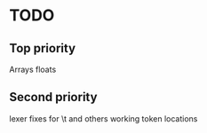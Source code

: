 ﻿# TODO

## Top priority
Arrays
floats

## Second priority
lexer fixes for \t and others
working token locations 